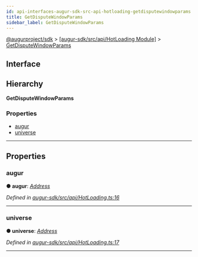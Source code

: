 ```yaml
---
id: api-interfaces-augur-sdk-src-api-hotloading-getdisputewindowparams
title: GetDisputeWindowParams
sidebar_label: GetDisputeWindowParams
---
```


[@augurproject/sdk](api-readme.md) > [[augur-sdk/src/api/HotLoading Module]](api-modules-augur-sdk-src-api-hotloading-module.md) > [GetDisputeWindowParams](api-interfaces-augur-sdk-src-api-hotloading-getdisputewindowparams.md)

## Interface

## Hierarchy

**GetDisputeWindowParams**

### Properties

* [augur](api-interfaces-augur-sdk-src-api-hotloading-getdisputewindowparams.md#augur)
* [universe](api-interfaces-augur-sdk-src-api-hotloading-getdisputewindowparams.md#universe)

---

## Properties

<a id="augur"></a>

###  augur

**● augur**: *[Address](api-modules-augur-sdk-src-state-logs-types-module.md#address)*

*Defined in [augur-sdk/src/api/HotLoading.ts:16](https://github.com/AugurProject/augur/blob/1e1466f1d3/packages/augur-sdk/src/api/HotLoading.ts#L16)*

___
<a id="universe"></a>

###  universe

**● universe**: *[Address](api-modules-augur-sdk-src-state-logs-types-module.md#address)*

*Defined in [augur-sdk/src/api/HotLoading.ts:17](https://github.com/AugurProject/augur/blob/1e1466f1d3/packages/augur-sdk/src/api/HotLoading.ts#L17)*

___

